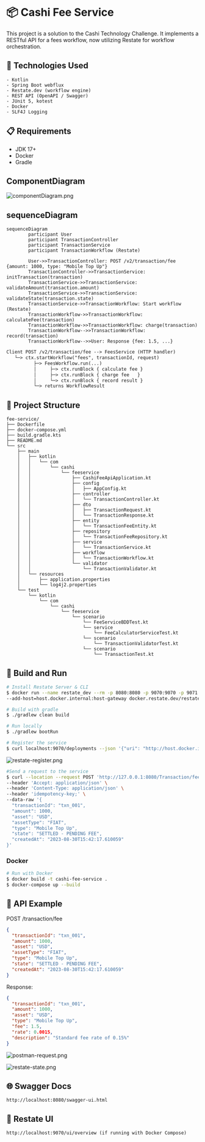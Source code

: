 # 📦 Cashi Fee Service

This project is a solution to the Cashi Technology Challenge. It implements a RESTful API for a fees workflow, now utilizing Restate for workflow orchestration.

## 🚀 Technologies Used
```
- Kotlin
- Spring Boot webflux
- Restate.dev (workflow engine)
- REST API (OpenAPI / Swagger)
- JUnit 5, kotest
- Docker
- SLF4J Logging
```

## 📋 Requirements

- JDK 17+
- Docker
- Gradle

## ComponentDiagram
![componentDiagram.png](src%2Fmain%2Fresources%2FcomponentDiagram.png)

## sequenceDiagram

```mermaid
sequenceDiagram
        participant User
        participant TransactionController
        participant TransactionService
        participant TransactionWorkflow (Restate)

        User->>TransactionController: POST /v2/transaction/fee {amount: 1000, type: "Mobile Top Up"}
        TransactionController->>TransactionService: initTransaction(transaction)
        TransactionService->>TransactionService: validateAmount(transaction.amount)
        TransactionService->>TransactionService: validateState(transaction.state)
        TransactionService->>TransactionWorkflow: Start workflow (Restate)
        TransactionWorkflow->>TransactionWorkflow: calculateFee(transaction)
        TransactionWorkflow->>TransactionWorkflow: charge(transaction)
        TransactionWorkflow-->>TransactionWorkflow: record(transaction)
        TransactionWorkflow-->>User: Response {fee: 1.5, ...}
```

```dtd
Client POST /v2/transaction/fee --> FeesService (HTTP handler)
   └─> ctx.startWorkflow("fees", transactionId, request)
          ├─> FeesWorkflow.run(...)
          │     ├─> ctx.runBlock { calculate fee }
          │     ├─> ctx.runBlock { charge fee   }
          │     └─> ctx.runBlock { record result }
          └─> returns WorkflowResult
```


## 📁 Project Structure

```
fee-service/
├── Dockerfile
├── docker-compose.yml
├── build.gradle.kts
├── README.md
└── src
    ├── main
    │   ├── kotlin
    │   │   └── com
    │   │       └── cashi
    │   │           └── feeservice
    │   │               ├── CashiFeeApiApplication.kt
    │   │               ├── config
    │   │               │   ├── AppConfig.kt
    │   │               ├── controller
    │   │               │   └── TransactionController.kt
    │   │               ├── dto
    │   │               │   ├── TransactionRequest.kt
    │   │               │   └── TransactionResponse.kt
    │   │               ├── entity
    │   │               │   └── TransactionFeeEntity.kt
    │   │               ├── repository
    │   │               │   └── TransactionFeeRepository.kt
    │   │               ├── service
    │   │               │   └── TransactionService.kt
    │   │               ├── workflow
    │   │               │   └── TransactionWorkflow.kt
    │   │               └── validator
    │   │                   └── TransactionValidator.kt
    │   └── resources
    │       ├── application.properties
    │       └── log4j2.properties
    └── test
        └── kotlin
            └── com
                └── cashi
                    └── feeservice
                        └── scenario
                            └── FeeServiceBDDTest.kt
                            └── service
                                └── FeeCalculatorServiceTest.kt
                            └── scenario
                                └── TransactionValidatorTest.kt
                            └── scenario
                                └── TransactionTest.kt
```

## 🔧 Build and Run

```bash
# Install Restate Server & CLI
$ docker run --name restate_dev --rm -p 8080:8080 -p 9070:9070 -p 9071:9071 \
--add-host=host.docker.internal:host-gateway docker.restate.dev/restatedev/restate:1.3
```
```bash
# Build with gradle
$ ./gradlew clean build
```
```bash
# Run locally
$ ./gradlew bootRun
```

```bash
# Register the service
$ curl localhost:9070/deployments --json '{"uri": "http://host.docker.internal:9080"}'
```
![restate-register.png](src%2Fmain%2Fresources%2Frestate-register.png)

```bash
#Send a request to the service
$ curl --location --request POST 'http://127.0.0.1:8080/Transaction/fee' \
--header 'Accept: application/json' \
--header 'Content-Type: application/json' \
--header 'idempotency-key;' \
--data-raw '{
  "transactionId": "txn_001",
  "amount": 1000,
  "asset": "USD",
  "assetType": "FIAT",
  "type": "Mobile Top Up",
  "state": "SETTLED - PENDING FEE",
  "createdAt": "2023-08-30T15:42:17.610059"
}'
```

### Docker
```bash
# Run with Docker
$ docker build -t cashi-fee-service .
$ docker-compose up --build
```

## 🔁 API Example

POST /transaction/fee
```json
{
  "transactionId": "txn_001",
  "amount": 1000,
  "asset": "USD",
  "assetType": "FIAT",
  "type": "Mobile Top Up",
  "state": "SETTLED - PENDING FEE",
  "createdAt": "2023-08-30T15:42:17.610059"
}
```

Response:
```json
{
  "transactionId": "txn_001",
  "amount": 1000,
  "asset": "USD",
  "type": "Mobile Top Up",
  "fee": 1.5,
  "rate": 0.0015,
  "description": "Standard fee rate of 0.15%"
}
```
![postman-request.png](src%2Fmain%2Fresources%2Fpostman-request.png)

![restate-state.png](src%2Fmain%2Fresources%2Frestate-state.png)

## 🌐 Swagger Docs
```
http://localhost:8080/swagger-ui.html
```

## 🧩 Restate UI
```
http://localhost:9070/ui/overview (if running with Docker Compose)
```

